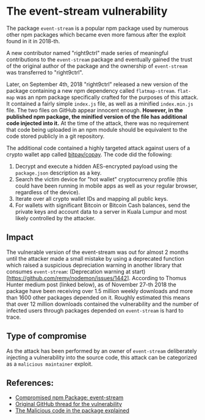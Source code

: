 # The event-stream vulnerability

The package `event-stream` is a popular npm package used by numerous other npm
packages which became even more famous after the exploit found in it in 2018-th.

A new contributor named "right9ctrl" made series of meaningful contributions to
the `event-stream` package and eventually gained the trust of the original
author of the package and the ownership of `event-stream` was transferred to
"right9ctrl".

Later, on September 4th, 2018 "right9ctrl" released a new version of the package
containing a new npm dependency called `flatmap-stream`. `flat-map` was an npm
package specifically crafted for the purposes of this attack. It contained a
fairly simple `index.js` file, as well as a minified `index.min.js` file. The
two files on GitHub appear innocent enough. **However, in the published npm
package, the minified version of the file has additional code injected into
it.** At the time of the attack, there was no requirement that code being
uploaded in an npm module should be equivalent to the code stored publicly in a
git repository.

The additional code contained a highly targeted attack against users of a crypto
wallet app called [bitpay/copay](https://github.com/bitpay/copay). The code did
the following:

1. Decrypt and execute a hidden AES-encrypted payload using the `package.json`
   description as a key.
2. Search the victim device for "hot wallet" cryptocurrency profile (this could
   have been running in mobile apps as well as your regular browser, regardless
   of the device).
3. Iterate over all crypto wallet IDs and mapping all public keys.
4. For wallets with significant Bitcoin or Bitcoin Cash balances, send the
   private keys and account data to a server in Kuala Lumpur and most likely
   controlled by the attacker.

## Impact

The vulnerable version of the event-stream was out for almost 2 months until the
attacker made a small mistake by using a deprecated function which raised a
suspicious depreciation warning in another library that consumes `event-stream`:
(Deprecation warning at start)[https://github.com/remy/nodemon/issues/1442].
According to Thomus Hunter medium post (linked below), as of November 27-th 2018
the package have been receiving over 1.5 million weekly downloads and more than
1600 other packages depended on it. Roughly estimated this means that over 12
million downloads contained the vulnerability and the number of infected users
through packages depended on `event-stream` is hard to trace.

## Type of compromise

As the attack has been performed by an owner of `event-stream` deliberately
injecting a vulnerability into the source code, this attack can be categorized
as a `malicious maintainer` exploit.

## References:

- [Compromised npm Package: event-stream](https://medium.com/intrinsic/compromised-npm-package-event-stream-d47d08605502)
- [Original GitHub thread for the vulnerability](https://github.com/dominictarr/event-stream/issues/116)
- [The Malicious code in the package explained](https://github.com/dominictarr/event-stream/issues/116#issuecomment-441759047)
